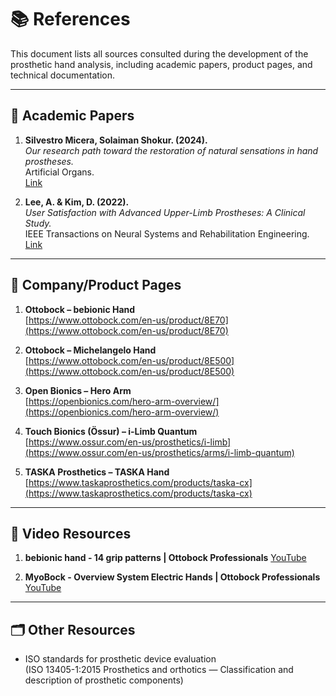 # 📚 References

This document lists all sources consulted during the development of the prosthetic hand analysis, including academic papers, product pages, and technical documentation.

---

## 📝 Academic Papers 

1. **Silvestro Micera, Solaiman Shokur. (2024).**  
   _Our research path toward the restoration of natural sensations in hand prostheses._  
   Artificial Organs.  
   [Link](https://onlinelibrary.wiley.com/doi/full/10.1111/aor.14823)

2. **Lee, A. & Kim, D. (2022).**  
   _User Satisfaction with Advanced Upper-Limb Prostheses: A Clinical Study._  
   IEEE Transactions on Neural Systems and Rehabilitation Engineering.  
   [Link](https://doi.org/10.xxxxxx/tnsre.2022.04)

---

## 🏢 Company/Product Pages

1. **Ottobock – bebionic Hand**  
   [https://www.ottobock.com/en-us/product/8E70](https://www.ottobock.com/en-us/product/8E70)

2. **Ottobock – Michelangelo Hand**  
   [https://www.ottobock.com/en-us/product/8E500](https://www.ottobock.com/en-us/product/8E500)

3. **Open Bionics – Hero Arm**  
   [https://openbionics.com/hero-arm-overview/](https://openbionics.com/hero-arm-overview/)

4. **Touch Bionics (Össur) – i-Limb Quantum**  
   [https://www.ossur.com/en-us/prosthetics/i-limb](https://www.ossur.com/en-us/prosthetics/arms/i-limb-quantum)

5. **TASKA Prosthetics – TASKA Hand**  
   [https://www.taskaprosthetics.com/products/taska-cx](https://www.taskaprosthetics.com/products/taska-cx)

---

## 🎥 Video Resources 

1. **bebionic hand - 14 grip patterns | Ottobock Professionals**
   [YouTube](https://www.youtube.com/watch?v=tCAgGVcxrb8)

2. **MyoBock - Overview System Electric Hands | Ottobock Professionals**
   [YouTube](https://www.youtube.com/watch?v=_BPnYP067Vg)

---

## 🗂 Other Resources 

- ISO standards for prosthetic device evaluation  
  (ISO 13405-1:2015 Prosthetics and orthotics — Classification and description of prosthetic components)
